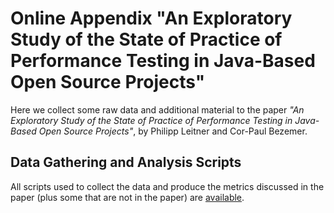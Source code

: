 # Online Appendix "An Exploratory Study of the State of Practice of Performance Testing in Java-Based Open Source Projects"

Here we collect some raw data and additional material to the paper _"An Exploratory Study of the State of Practice of Performance Testing in Java-Based Open Source Projects"_, by Philipp Leitner and Cor-Paul Bezemer.

## Data Gathering and Analysis Scripts
All scripts used to collect the data and produce the metrics discussed in the paper (plus some that are not in the paper) are [available](scripts).
